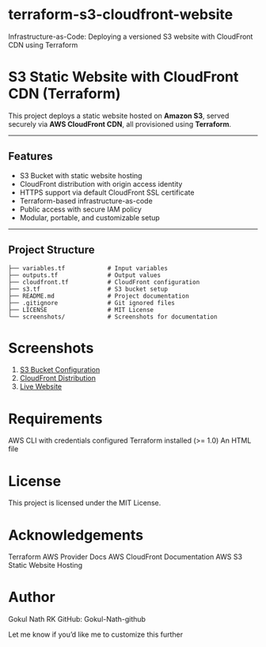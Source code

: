 # terraform-s3-cloudfront-website
Infrastructure-as-Code: Deploying a versioned S3 website with CloudFront CDN using Terraform

# S3 Static Website with CloudFront CDN (Terraform)

This project deploys a static website hosted on **Amazon S3**, served securely via **AWS CloudFront CDN**, all provisioned using **Terraform**.

---

## Features

- S3 Bucket with static website hosting
- CloudFront distribution with origin access identity
- HTTPS support via default CloudFront SSL certificate
- Terraform-based infrastructure-as-code
- Public access with secure IAM policy
- Modular, portable, and customizable setup

---

##  Project Structure

```
├── variables.tf            # Input variables
├── outputs.tf              # Output values
├── cloudfront.tf           # CloudFront configuration
├── s3.tf                   # S3 bucket setup
├── README.md               # Project documentation
├── .gitignore              # Git ignored files
├── LICENSE                 # MIT License
└── screenshots/            # Screenshots for documentation
```

# Screenshots
1. [S3 Bucket Configuration](screenshots/Cloudfront_sc.jpg)
2. [CloudFront Distribution](screenshots/s3_sc.jpg)
3. [Live Website](screenshots/website_sc.jpg)

# Requirements
AWS CLI with credentials configured
Terraform installed (>= 1.0)
An HTML file

# License
This project is licensed under the MIT License.

# Acknowledgements
Terraform AWS Provider Docs
AWS CloudFront Documentation
AWS S3 Static Website Hosting

# Author
Gokul Nath RK
GitHub: Gokul-Nath-github


Let me know if you’d like me to customize this further
